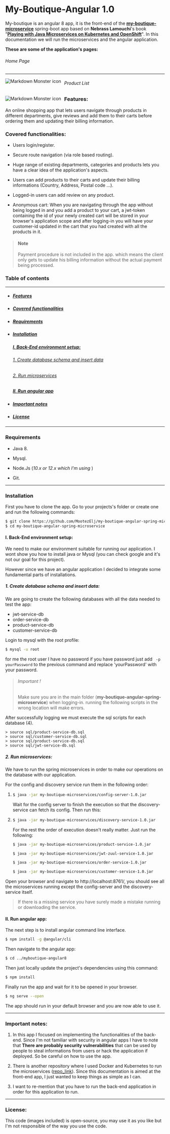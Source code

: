 # My-Boutique-Angular 1.0

My-boutique is an angular 8 app, it is the front-end of the **[my-boutique-microservice](https://github.com/MootezElj/my-boutique-microservice-back-end)** spring-boot app based on **Nebrass Lamouchi**'s book "**[Playing with Java Microservices on Kubernetes and OpenShift](https://leanpub.com/playing-with-java-microservices-on-k8s-and-ocp)**". In this documentation we will run the microservices and the angular application.

**These are some of the application's pages:**

###### Home Page

------
<img src="https://i.postimg.cc/dV1W1BMw/Home1.png"     alt="Markdown Monster icon"     style="float: left; margin-right: 10px;" />

###### Product List

<img src="https://i.postimg.cc/MKXZmCVB/Product-list4.png"     alt="Markdown Monster icon"     style="float: left; margin-right: 10px;" />


### <a name="features"></a> Features:

An online shopping app that lets users navigate through products in different departments, give reviews and add them to their carts before ordering them and updating their billing information.

### <a name="covered-functionalities"></a> Covered functionalities:

* Users login/register.

* Secure route navigation (via role based routing).

* Huge range of existing departments, categories and products lets you have a clear idea of the application's aspects.

* Users can add products to their carts and update their billing informations (Country, Address, Postal code ...).

* Logged-in users can add review on any product.

* Anonymous cart: When you are navigating through the app without being logged in and you add a product to your cart, a jwt-token containing the id of your newly created cart will be stored in your browser's application scope and after logging-in you will have your customer-id updated in the cart that you had created with all the products in it.

  

> #### Note
>
> Payment procedure is not included in the app. which means the client only gets to update his billing information without the actual payment being processed.



### Table of contents

------

* ##### [Features](#features)

* ##### [Covered functionalities](#covered-functionalities)

* ##### [Requirements](#requirements)

* ##### [Installation](#installation)

  ##### [I. Back-End environment setup:](#back-end-environment-setup)

  ###### 			[1. Create database schema and insert data](#db-setup)

  ###### 			[2. Run microservices](#run-ms)

  ##### [II. Run angular app](#run-angular) 

* ##### [Important notes](#important)

* ##### [License](#license)

------



### <a name="requirements"></a>Requirements

* Java 8.

* Mysql.

* Node.Js (*10.x or 12.x which I'm using* )

* Git.

  

------

### <a name="installation"></a> Installation

First you have to clone the app. Go to your projects's folder or create one and run the following commands:

``` bash
$ git clone https://github.com/MootezElj/my-boutique-angular-spring-microservice.git
$ cd my-boutique-angular-spring-microservice
```

#### <a name="back-end-environment-setup"></a> I. Back-End environment setup:

We need to make our environment suitable for running our application. I wont show you how to install java or Mysql (you can check google and it's not our goal for this project).

However since we have an angular application I decided to integrate some fundamental parts of installations.

##### <a name="db-setup"></a> 1. Create database schema and insert data:

We are going to create the following databases with all the data needed to test the app:

* jwt-service-db
* order-service-db
* product-service-db
* customer-service-db

Login to mysql with the root profile:

```bash
$ mysql -u root
```

for me the root  user I have no password if you have password just add ``` -p yourPassword``` to the previous command and replace 'yourPassword' with your password.



> ###### Important ! 
>
> Make sure you are in the main folder (**my-boutique-angular-spring-microservice**) when logging-in. running the following scripts in the wrong location will make errors. 



After successfully logging we must execute the sql scripts for each database (4).

```mysql
> source sql/product-service-db.sql
> source sql/customer-service-db.sql
> source sql/product-service-db.sql
> source sql/jwt-service-db.sql
```



##### <a name="run-ms"></a>2. Run microservices:

We have to run the spring microservices in order to make our operations on the database with our application.

For the config and discovery service run them in the following order:

1. ``` bash
   $ java -jar my-boutique-microservices/config-server-1.0.jar
   ```

   Wait for the config server to finish the execution so that the discovery-service can fetch its config. Then run this:

2. ``` bash
   $ java -jar my-boutique-microservices/discovery-service-1.0.jar
   ```

   For the rest the order of execution doesn't really matter. Just run the following:

   ``` bash
   $ java -jar my-boutique-microservices/product-service-1.0.jar
   ```

   ``` bash
   $ java -jar my-boutique-microservices/jwt-zuul-service-1.0.jar
   ```

   ```bash
   $ java -jar my-boutique-microservices/order-service-1.0.jar
   ```

   ``` bash
   $ java -jar my-boutique-microservices/customer-service-1.0.jar
   ```


Open your browser and navigate to http://localhost:8761/, you should see all the microservices running except the config-server and the discovery-service itself.

> If there is a missing service you have surely made a mistake running or downloading the service.

#### <a name="run-angular"></a>II. Run angular app:

The next step is to install angular command line interface.

``` bash
$ npm install -g @angular/cli 
```

Then navigate to the angular app:

```  bash
$ cd ../myboutique-angular8
```

Then just locally update the project's dependencies using this command:

``` bash
$ npm install
```

Finally run the app and wait for it to be opened in your browser.

``` bash
$ ng serve --open
```

The app should run in your default browser and you are now able to use it.



------

### <a name="important"></a>Important notes:

1. In this app I focused on implementing the functionalities of the back-end. Since I'm not familiar with security in angular apps I have to note that **There are probably security vulnerabilities** that can be used by people to steal informations from users or hack the application if deployed. So be careful on how to use the app.

2. There is another repository where I used Docker and Kubernetes to run the microservices ([repo_link]()). Since this documentation is aimed at the front-end app, I just wanted to keep things as simple as I can.

3. I want to re-mention that you have to run the back-end application in order for this application to run.

   

------

### <a name="license"></a>License:

This code (images included) is open-source, you may use it as you like but I'm not responsible of the way you use the code.